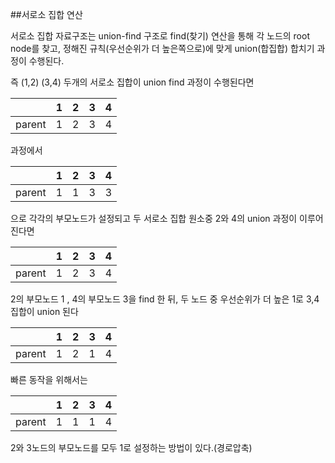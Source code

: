 ##서로소 집합 연산

서로소 집합 자료구조는 union-find 구조로 find(찾기) 연산을 통해 각 노드의 root node를 찾고,
정해진 규칙(우선순위가 더 높은쪽으로)에 맞게 union(합집합) 합치기 과정이 수행된다.

즉 (1,2) (3,4) 두개의 서로소 집합이 union find 과정이 수행된다면 

| |1|2|3|4|
|---|---|---|---|---|
|parent|1|2|3|4|

과정에서 

| |1|2|3|4|
|---|---|---|---|---|
|parent|1|1|3|3|

으로 각각의 부모노드가 설정되고 두 서로소 집합 원소중 2와 4의 union 과정이 이루어 진다면

| |1|2|3|4|
|---|---|---|---|---|
|parent|1|2|3|4|

2의 부모노드 1 , 4의 부모노드 3을 find 한 뒤, 두 노드 중 우선순위가 더 높은 1로 3,4 집합이 union 된다

| |1|2|3|4|
|---|---|---|---|---|
|parent|1|2|1|4|

빠른 동작을 위해서는 

| |1|2|3|4|
|---|---|---|---|---|
|parent|1|1|1|4|

2와 3노드의 부모노드를 모두 1로 설정하는 방법이 있다.(경로압축)
